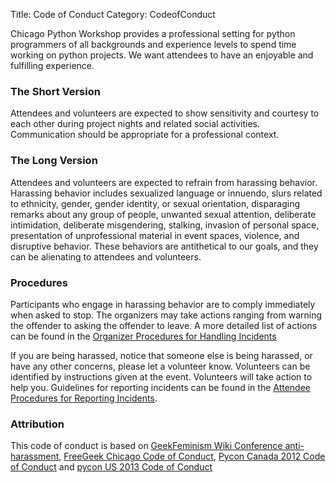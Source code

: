 Title: Code of Conduct
Category: CodeofConduct


Chicago Python Workshop provides a professional setting for python
programmers of all backgrounds and experience levels to spend time working on
python projects. We want attendees to have an enjoyable and fulfilling
experience.


### The Short Version

Attendees and volunteers are expected to show sensitivity and courtesy to each
other during project nights and related social activities. Communication
should be appropriate for a professional context.

### The Long Version 

Attendees and volunteers are expected to refrain from harassing behavior. Harassing
behavior includes sexualized language or innuendo, slurs related to ethnicity,
gender, gender identity, or sexual orientation, disparaging remarks about any group of people,
unwanted sexual attention, deliberate intimidation, deliberate misgendering,
stalking, invasion of personal space, presentation of unprofessional material in event spaces,
violence, and disruptive behavior. These behaviors are antithetical to our goals,
and they can be alienating to attendees and volunteers.

### Procedures

Participants who engage in harassing behavior are to comply immediately when
asked to stop. The organizers may take actions ranging from warning the
offender to asking the offender to leave. A more detailed list of actions can
be found in the [Organizer Procedures for Handling Incidents]({filename}./code_staff.md)

If you are being harassed, notice that someone else is being harassed, or have
any other concerns, please let a volunteer know. Volunteers can be identified
by instructions given at the event. Volunteers will take action to help you.
Guidelines for reporting incidents can be found in the [Attendee Procedures for
Reporting Incidents]({filename}./code_attend.md).


### Attribution

This code of conduct is based on [GeekFeminism Wiki Conference anti-harassment](http://geekfeminism.wikia.com/wiki/Conference_anti-harassment), [FreeGeek Chicago Code of Conduct](http://codex.freegeekchicago.org/wiki/Policies/CodeOfConduct), [Pycon Canada 2012 Code of Conduct](http://2012.pycon.ca/conduct) and [pycon US 2013 Code of Conduct](http://us.pycon.org/2013/about/code-of-conduct/)
